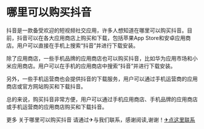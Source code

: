 # 哪里可以购买抖音

抖音是一款备受欢迎的短视频社交应用，许多人想知道在哪里可以购买抖音。目前，抖音可以在各大应用商店上购买和下载，包括苹果App Store和安卓应用商店。用户可以直接在手机上搜索“抖音”并进行下载安装。

除了应用商店，一些手机品牌的应用商店也可以购买抖音，比如华为应用市场和小米应用商店。用户可以在手机的应用商店中搜索“抖音”并进行下载安装。

另外，一些手机运营商也会提供抖音的下载服务，用户可以通过手机运营商的应用商店或官方网站购买和下载抖音。

总的来说，购买抖音非常方便，用户可以通过手机应用商店、手机品牌的应用商店或手机运营商的应用商店购买和下载抖音。

更多 关于哪里可以购买抖音 请通过✈与我们联系，感谢阅读,谢谢！[✈点这里联系](https://lm.k02.cc)